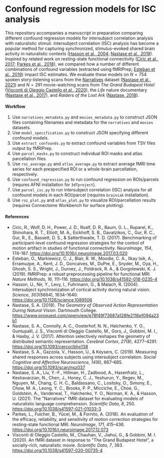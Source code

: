 # Confound regression models for ISC analysis
This repository accompanies a manuscript in preparation comparing different confound regression models for intersubject correlation analysis with naturalistic stimuli. Intersubject correlation (ISC) analysis has become a popular method for capturing synchronized, stimulus-evoked shared brain activity in naturalistic contexts ([Hasson et al., 2004](https://doi.org/10.1126/science.1089506); [Nastase et al., 2019](https://doi.org/10.1093/scan/nsz037)). Inspired by related work on resting-state functional connectivity ([Ciric et al., 2017](https://doi.org/10.1016/j.neuroimage.2017.03.020); [Parkes et al., 2018](https://doi.org/10.1016/j.neuroimage.2017.12.073)), we compared how a number of different combinations of confound variables (extracted using fMRIPrep; [Esteban et al., 2019](https://doi.org/10.1038/s41592-018-0235-4)) impact ISC estimates. We evaluate these models on $N = 754$ spoken story-listening scans from the [Narratives](https://snastase.github.io/datasets/ds002345) dataset ([Nastase et al., 2021](https://doi.org/10.1038/s41597-021-01033-3)) and $N = 291$ movie-watching scans from *The Grand Budapest Hotel* ([Visconti di Oleggio Castello et al., 2020](https://doi.org/10.1038/s41597-020-00735-4)), the *Life* nature documentary ([Nastase et al., 2017](https://doi.org/10.1093/cercor/bhx138)), and *Raiders of the Lost Ark* ([Nastase, 2018](https://www.proquest.com/openview/e78f49f73687a128fe2116ef094a23b1)).

#### Workflow
1. Use `narratives_metadata.py` and `movies_metadata.py` to construct JSON files containing filenames and metadata for the `narratives` and `movies` datasets.
2. Use `model_specification.py` to construct JSON specifying different confound models.
3. Use `extract_confounds.py` to extract confound variables from TSV files output by fMRIPrep.
4. Use `parcel_masks.py` to construct individual ROI masks and atlas parcellation files.
5. Use `roi_average.py` and `atlas_average.py` to extract average fMRI time series for each prespecified ROI or a whole-brain parcellation, respectively.
6. Use `confound_regression.py` to run confound regression on ROIs/parcels (requres AFNI installation for `3dTproject`).
7. Use `parcel_isc.py` to run intersubject correlation (ISC) analysis for all confound models in each ROI/parcel (requires `brainiak` installation).
8. Use `roi_plot.py` and `atlas_plot.py` to visualize ROI/parcellation results (requires Connectome Workbench for surface plotting).

#### References
- Ciric, R., Wolf, D. H., Power, J. D., Roalf, D. R., Baum, G. L., Ruparel, K., Shinohara, R. T., Elliott, M. A., Eickhoff, S. B., Davatzikos, C., Gur, R. C., Gur, R., E., Bassett, D. S., & Satterthwaite, T. D. (2017). Benchmarking of participant-level confound regression strategies for the control of motion artifact in studies of functional connectivity. *NeuroImage*, *154*, 174–187. https://doi.org/10.1016/j.neuroimage.2017.03.020
- Esteban, O., Markiewicz, C. J., Blair, R. W., Moodie, C. A., Ilkay Isik, A., Erramuzpe, A., Kent, J. D., Goncalves, M., DuPre, E., Snyder, M., Oya, H., Ghosh, S. S., Wright, J., Durnez, J., Poldrack, R. A., & Gorgolewski, K. J. (2019). fMRIPrep: a robust preprocessing pipeline for functional MRI. *Nature Methods*, *16*, 111–116. https://doi.org/10.1038/s41592-018-0235-4
- Hasson, U., Nir, Y., Levy, I., Fuhrmann, G., & Malach, R. (2004). Intersubject synchronization of cortical activity during natural vision. *Science*, *303*(5664), 1634–1640. https://doi.org/10.1126/science.1089506
- Nastase, S. A. (2018). *The Geometry of Observed Action Representation During Natural Vision*. Dartmouth College. https://www.proquest.com/openview/e78f49f73687a128fe2116ef094a23b1
- Nastase, S. A., Connolly, A. C., Oosterhof, N. N., Halchenko, Y. O., Guntupalli, J. S., Visconti di Oleggio Castello, M., Gors, J., Gobbini, M. I., & Haxby, J. V. (2017). Attention selectively reshapes the geometry of distributed semantic representation. *Cerebral Cortex*, *27*(8), 4277–4291. https://doi.org/10.1093/cercor/bhx138
- Nastase, S. A., Gazzola, V., Hasson, U., & Keysers, C. (2019). Measuring shared responses across subjects using intersubject correlation. *Social Cognitive and Affective Neuroscience*, *14*(6), 667–685. https://doi.org/10.1093/scan/nsz037
- Nastase, S. A., Liu, Y.-F., Hillman, H., Zadbood, A., Hasenfratz, L., Keshavarzian, N., Chen, J., Honey, C. J., Yeshurun, Y., Regev, M., Nguyen, M., Chang, C. H. C., Baldassano, C., Lositsky, O., Simony, E., Chow, M. A., Leong, Y. C., Brooks, P. P., Micciche, E., Choe, G., Goldstein, A., Vanderwal, T., Halchenko, Y. O., Norman, K. A., & Hasson, U. (2021). The "Narratives" fMRI dataset for evaluating models of naturalistic language comprehension. *Scientific Data*, *8*, 250. https://doi.org/10.1038/s41597-021-01033-3
- Parkes, L., Fulcher, B., Yücel, M., & Fornito, A. (2018). An evaluation of the efficacy, reliability, and sensitivity of motion correction strategies for resting-state functional MRI. *NeuroImage*, *171*, 415–436. https://doi.org/10.1016/j.neuroimage.2017.12.073
- Visconti di Oleggio Castello, M., Chauhan, V., Jiahui, G., & Gobbini, M. I. (2020). An fMRI dataset in response to "The Grand Budapest Hotel", a socially-rich, naturalistic movie. *Scientific Data*, *7*, 383. https://doi.org/10.1038/s41597-020-00735-4



